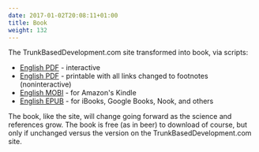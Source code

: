 ```yaml
---
date: 2017-01-02T20:08:11+01:00
title: Book
weight: 132
---
```


The TrunkBasedDevelopment.com site transformed into book, via scripts:

* [English PDF](https://book.trunkbaseddevelopment.com/trunk_based_development_book.pdf) - interactive 
* [English PDF](https://book.trunkbaseddevelopment.com/trunk_based_development_book_printable.pdf) - printable with all links changed to footnotes (noninteractive) 
* [English MOBI](https://book.trunkbaseddevelopment.com/trunk_based_development_book.mobi) - for Amazon's Kindle
* [English EPUB](https://book.trunkbaseddevelopment.com/trunk_based_development_book.epub) - for iBooks, Google Books, Nook, and others

The book, like the site, will change going forward as the science and references grow. The book is free (as in beer) to 
download of course, but only if unchanged versus the version on the TrunkBasedDevelopment.com site.


